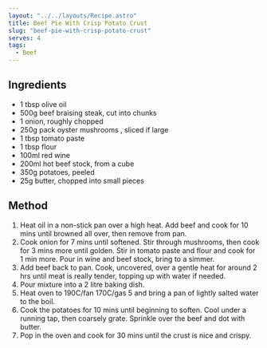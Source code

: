 ```yaml
---
layout: "../../layouts/Recipe.astro"
title: Beef Pie With Crisp Potato Crust
slug: "beef-pie-with-crisp-potato-crust"
serves: 4
tags:
  - Beef
---
```


## Ingredients

- 1 tbsp olive oil
- 500g beef braising steak, cut into chunks
- 1 onion, roughly chopped
- 250g pack oyster mushrooms , sliced if large
- 1 tbsp tomato paste
- 1 tbsp flour
- 100ml red wine
- 200ml hot beef stock, from a cube
- 350g potatoes, peeled
- 25g butter, chopped into small pieces

## Method

1. Heat oil in a non-stick pan over a high heat. Add beef and cook for 10 mins until browned all over, then remove from pan.
1. Cook onion for 7 mins until softened. Stir through mushrooms, then cook for 3 mins more until golden. Stir in tomato paste and flour and cook for 1 min more. Pour in wine and beef stock, bring to a simmer. 
1. Add beef back to pan. Cook, uncovered, over a gentle heat for around 2 hrs until meat is really tender, topping up with water if needed. 
1. Pour mixture into a 2 litre baking dish.
1. Heat oven to 190C/fan 170C/gas 5 and bring a pan of lightly salted water to the boil. 
1. Cook the potatoes for 10 mins until beginning to soften. Cool under a running tap, then coarsely grate. Sprinkle over the beef and dot with butter. 
1. Pop in the oven and cook for 30 mins until the crust is nice and crispy.